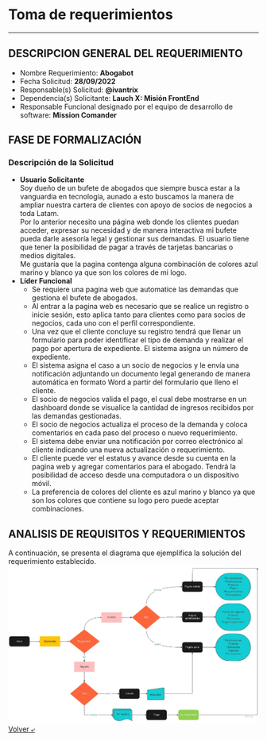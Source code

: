 # Toma de requerimientos
---
## DESCRIPCION GENERAL DEL REQUERIMIENTO
- Nombre Requerimiento: **Abogabot**
- Fecha Solicitud: **28/09/2022**
- Responsable(s) Solicitud: **@ivantrix**
- Dependencia(s) Solicitante: **Lauch X: Misión FrontEnd**
- Responsable Funcional designado por el equipo de desarrollo de software: **Mission Comander**
## FASE DE FORMALIZACIÓN
### Descripción de la Solicitud
- **Usuario Solicitante**  
Soy dueño de un bufete de abogados que siempre busca estar a la vanguardia en tecnología, aunado a esto buscamos la manera de ampliar nuestra cartera de clientes con apoyo de socios de negocios a toda Latam.  
Por lo anterior necesito una página web donde los clientes puedan acceder, expresar su necesidad y de manera interactiva mi bufete pueda darle asesoría legal y gestionar sus demandas. El usuario tiene que tener la posibilidad de pagar a través de tarjetas bancarias o medios digitales.  
Me gustaría que la pagina contenga alguna combinación de colores azul marino y blanco ya que son los colores de mi logo.
- **Líder Funcional**  
    - Se requiere una pagina web que automatice las demandas que gestiona el bufete de abogados.  
    - Al entrar a la pagina web es necesario que se realice un registro o inicie sesión, esto aplica tanto para clientes como para socios de negocios, cada uno con el perfil correspondiente.  
    - Una vez que el cliente concluye su registro tendrá que llenar un formulario para poder identificar el tipo de demanda y realizar el pago por apertura de expediente. El sistema asigna un número de expediente.  
    - El sistema asigna el caso a un socio de negocios y le envía una notificación adjuntando un documento legal generando de manera automática en formato Word a partir del formulario que lleno el cliente.  
    - El socio de negocios valida el pago, el cual debe mostrarse en un dashboard donde se visualice la cantidad de ingresos recibidos por las demandas gestionadas.  
    - El socio de negocios actualiza el proceso de la demanda y coloca comentarios en cada paso del proceso o nuevo requerimiento.  
    - El sistema debe enviar una notificación por correo electrónico al cliente indicando una nueva actualización o requerimiento.  
    - El cliente puede ver el estatus y avance desde su cuenta en la pagina web y agregar comentarios para el abogado. Tendrá la posibilidad de acceso desde una computadora o un dispositivo móvil.  
    - La preferencia de colores del cliente es azul marino y blanco ya que son los colores que contiene su logo pero puede aceptar combinaciones.  
## ANALISIS DE REQUISITOS Y REQUERIMIENTOS 
A continuación, se presenta el diagrama que ejemplifica la solución del requerimiento establecido.  
![Miro Image](./Abogabot.jpg)
[Volver &ldca;](/README.md "Regresar a página principal")
